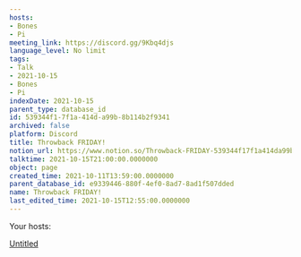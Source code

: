 ```yaml
---
hosts:
- Bones
- Pi
meeting_link: https://discord.gg/9Kbq4djs
language_level: No limit
tags:
- Talk
- 2021-10-15
- Bones
- Pi
indexDate: 2021-10-15
parent_type: database_id
id: 539344f1-7f1a-414d-a99b-8b114b2f9341
archived: false
platform: Discord
title: Throwback FRIDAY!
notion_url: https://www.notion.so/Throwback-FRIDAY-539344f17f1a414da99b8b114b2f9341
talktime: 2021-10-15T21:00:00.0000000
object: page
created_time: 2021-10-11T13:59:00.0000000
parent_database_id: e9339446-880f-4ef0-8ad7-8ad1f507dded
name: Throwback FRIDAY!
last_edited_time: 2021-10-15T12:55:00.0000000
---
```




Your hosts:

[Untitled](https://www.notion.so/482e61b02b9c4456b2b4fe86bb7544c6)   





